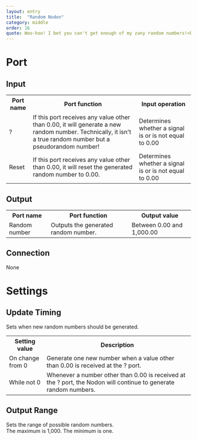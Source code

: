 ```yaml
---
layout: entry
title:  "Random Nodon"
category: middle
order: 16
quote: Woo-hoo! I bet you can't get enough of my zany random numbers!<br />You know there's actually a method to the madness!<br />Haven't a clue what it is though!
---
```

<h1>Port</h1>
<h2>Input</h2>
<table class="wrapped">
  <colgroup>
    <col />
    <col />
    <col />
  </colgroup>
  <tbody>
    <tr>
      <th>Port name</th>
      <th>Port function</th>
      <th>Input operation</th>
    </tr>
    <tr>
      <td label="Port name"><span>?</span></td>
      <td label="Port function"><span>If this port receives any value other than 0.00, it will generate a new random number. Technically, it isn't a true random number but a pseudorandom number!</span></td>
      <td label="Input operation"><span>Determines whether a signal is or is not equal to 0.00</span></td>
    </tr>
    <tr>
      <td label="Port name"><span>Reset</span></td>
      <td label="Port function"><span>If this port receives any value other than 0.00, it will reset the generated random number to 0.00.</span></td>
      <td label="Input operation"><span>Determines whether a signal is or is not equal to 0.00</span></td>
    </tr>
  </tbody>
</table>
<h2>Output</h2>
<table class="wrapped">
  <colgroup>
    <col />
    <col />
    <col />
  </colgroup>
  <tbody>
    <tr>
      <th>Port name</th>
      <th>Port function</th>
      <th>Output value</th>
    </tr>
    <tr>
      <td label="Port name"><span>Random number</span></td>
      <td label="Port function"><span>Outputs the generated random number.</span></td>
      <td label="Output value"><span>Between 0.00 and 1,000.00</span></td>
    </tr>
  </tbody>
</table>
<h2>Connection</h2>
<p>None</p>
<h1>Settings</h1>
<h2>Update Timing</h2>
<p>Sets when new random numbers should be generated.</p>
<table class="wrapped">
  <colgroup>
    <col />
    <col />
  </colgroup>
  <tbody>
    <tr>
      <th>Setting value</th>
      <th>Description</th>
    </tr>
    <tr>
      <td label="Setting value"><span>On change from 0</span></td>
      <td label="Description"><span>Generate one new number when a value other than 0.00 is received at the ? port.</span></td>
    </tr>
    <tr>
      <td label="Setting value"><span>While not 0</span></td>
      <td label="Description"><span>Whenever a number other than 0.00 is received at the ? port, the Nodon will continue to generate random numbers.</span></td>
    </tr>
  </tbody>
</table>
<h2>Output Range</h2>
<p>Sets the range of possible random numbers.<br />The maximum is 1,000. The minimum is one.</p>